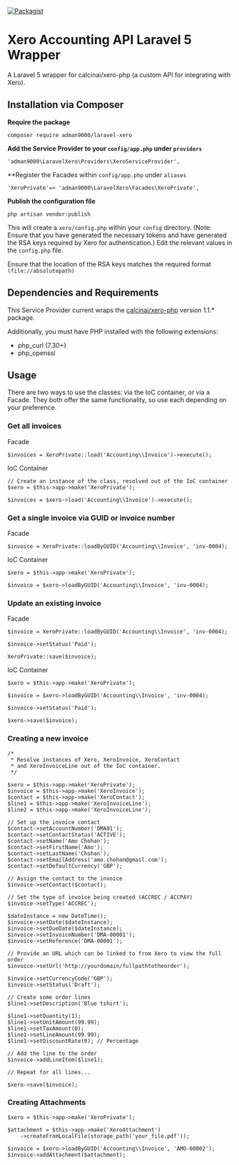 [![Packagist](https://img.shields.io/packagist/dt/adman9000/xerolaravel.svg)](https://packagist.org/packages/adman9000/xerolaravel)

# Xero Accounting API Laravel 5 Wrapper

A Laravel 5 wrapper for calcinai/xero-php (a custom API for integrating with Xero).

## Installation via Composer

**Require the package**

    composer require adman9000/laravel-xero


**Add the Service Provider to your ```config/app.php``` under ```providers```**

    'adman9000\LaravelXero\Providers\XeroServiceProvider',
   
**Register the Facades within ```config/app.php``` under ```aliases```

    'XeroPrivate'=> 'adman9000\LaravelXero\Facades\XeroPrivate',
    
**Publish the configuration file**

    php artisan vendor:publish
       
This will create a ```xero/config.php``` within your ```config``` directory. (Note: Ensure that you have generated the
necessary tokens and have generated the RSA keys required by Xero for authentication.) Edit the relevant values in the
```config.php``` file.

Ensure that the location of the RSA keys matches the required format ```(file://absolutepath)```

## Dependencies and Requirements

This Service Provider current wraps the [calcinai/xero-php](https://github.com/calcinai/xero-php) version 1.1.* package.

Additionally, you must have PHP installed with the following extensions:

* php_curl (7.30+)
* php_openssl

## Usage

There are two ways to use the classes: via the IoC container, or via a Facade. They both offer the same functionality, so use each 
depending on your preference.

### Get all invoices 

Facade

    $invoices = XeroPrivate::load('Accounting\\Invoice')->execute();

IoC Container

    // Create an instance of the class, resolved out of the IoC container
    $xero = $this->app->make('XeroPrivate');
        
    $invoices = $xero->load('Accounting\\Invoice')->execute();
        
### Get a single invoice via GUID or invoice number

Facade 

    $invoice = XeroPrivate::loadByGUID('Accounting\\Invoice', 'inv-0004);
    
IoC Container

    $xero = $this->app->make('XeroPrivate');
    
    $invoice = $xero->loadByGUID('Accounting\\Invoice', 'inv-0004);
    
### Update an existing invoice

Facade

    $invoice = XeroPrivate::loadByGUID('Accounting\\Invoice', 'inv-0004);
    
    $invoice->setStatus('Paid');
    
    XeroPrivate::save($invoice);
    
IoC Container

    $xero = $this->app->make('XeroPrivate');
    
    $invoice = $xero->loadByGUID('Accounting\\Invoice', 'inv-0004);
    
    $invoice->setStatus('Paid');
    
    $xero->save($invoice);
    
### Creating a new invoice
    
    /* 
     * Resolve instances of Xero, XeroInvoice, XeroContact 
     * and XeroInvoiceLine out of the IoC container.
     */
     
    $xero = $this->app->make('XeroPrivate');
    $invoice = $this->app->make('XeroInvoice');
    $contact = $this->app->make('XeroContact');
    $line1 = $this->app->make('XeroInvoiceLine');
    $line2 = $this->app->make('XeroInvoiceLine');
    
    // Set up the invoice contact
    $contact->setAccountNumber('DMA01');
    $contact->setContactStatus('ACTIVE');
    $contact->setName('Amo Chohan');
    $contact->setFirstName('Amo');
    $contact->setLastName('Chohan');
    $contact->setEmailAddress('amo.chohan@gmail.com');
    $contact->setDefaultCurrency('GBP');
    
    // Assign the contact to the invoice
    $invoice->setContact($contact);
    
    // Set the type of invoice being created (ACCREC / ACCPAY)
    $invoice->setType('ACCREC');

    $dateInstance = new DateTime();
    $invoice->setDate($dateInstance);
    $invoice->setDueDate($dateInstance);
    $invoice->setInvoiceNumber('DMA-00001');
    $invoice->setReference('DMA-00001');
    
    // Provide an URL which can be linked to from Xero to view the full order
    $invoice->setUrl('http://yourdomain/fullpathtotheorder');
    
    $invoice->setCurrencyCode('GBP');
    $invoice->setStatus('Draft');
    
    // Create some order lines
    $line1->setDescription('Blue tshirt');

    $line1->setQuantity(1);
    $line1->setUnitAmount(99.99);
    $line1->setTaxAmount(0);
    $line1->setLineAmount(99.99);
    $line1->setDiscountRate(0); // Percentage

    // Add the line to the order
    $invoice->addLineItem($line1);

    // Repeat for all lines...

    $xero->save($invoice);

### Creating Attachments

    $xero = $this->app->make('XeroPrivate');
    
    $attachment = $this->app->make('XeroAttachment')
        ->createFromLocalFile(storage_path('your_file.pdf'));
      
    $invoice = $xero->loadByGUID('Accounting\\Invoice', 'AMO-00002');
    $invoice->addAttachment($attachment);
